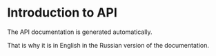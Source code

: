 # Introduction to API

The API documentation is generated automatically.&#x20;

That is why it is in English in the Russian version of the documentation.